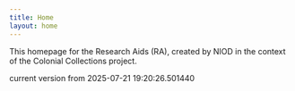 ```yaml
---
title: Home
layout: home
---
```


This homepage for the Research Aids (RA), created by NIOD in the context of the Colonial Collections project. 


current version from 2025-07-21 19:20:26.501440